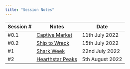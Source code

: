 ```yaml
---
title: "Session Notes"
---
```


Session # | Notes | Date
------------ | ------------ | ------------ 
#0.1 | [Captive Market](notes/Captive%20Market.md) | 11th July 2022
#0.2 | [Ship to Wreck](notes/Ship%20to%20Wreck.md) | 15th July 2022
#1 | [Shark Week](notes/Shark%20Week.md) | 22nd July 2022
#2 | [Hearthstar Peaks](notes/Hearthstar%20Peaks.md) | 5th August 2022